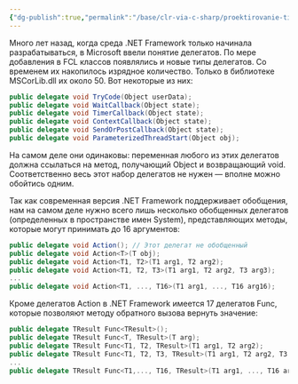 ```yaml
---
{"dg-publish":true,"permalink":"/base/clr-via-c-sharp/proektirovanie-tipov/obobshhennye-delegaty/"}
---
```



Много лет назад, когда среда .NET Framework только начинала разрабатываться, в Microsoft ввели понятие делегатов. По мере добавления в FCL классов появлялись и новые типы делегатов. Со временем их накопилось изрядное количество. Только в библиотеке MSCorLib.dll их около 50. 
Вот некоторые из них: 
```csharp
public delegate void TryCode(Object userData); 
public delegate void WaitCallback(Object state); 
public delegate void TimerCallback(Object state); 
public delegate void ContextCallback(Object state); 
public delegate void SendOrPostCallback(Object state);
public delegate void ParameterizedThreadStart(Object obj);
```

На самом деле они одинаковы: переменная любого из этих делегатов должна ссылаться на метод, получающий Object и возвращающий void. Соответственно весь этот набор делегатов не нужен — вполне можно обойтись одним.

Так как современная версия .NET Framework поддерживает обобщения, нам на самом деле нужно всего лишь несколько обобщенных делегатов (определенных в пространстве имен System), представляющих методы, которые могут принимать до 16 аргументов:

```csharp
public delegate void Action(); // Этот делегат не обобщенный
public delegate void Action<T>(T obj);
public delegate void Action<T1, T2>(T1 arg1, T2 arg2);
public delegate void Action<T1, T2, T3>(T1 arg1, T2 arg2, T3 arg3);
...
public delegate void Action<T1, ..., T16>(T1 arg1, ..., T16 arg16);
```

Кроме делегатов Action в .NET Framework имеется 17 делегатов Func, которые позволяют методу обратного вызова вернуть значение:
```csharp
public delegate TResult Func<TResult>();
public delegate TResult Func<T, TResult>(T arg);
public delegate TResult Func<T1, T2, TResult>(T1 arg1, T2 arg2);
public delegate TResult Func<T1, T2, T3, TResult>(T1 arg1, T2 arg2, T3 arg3);
...
public delegate TResult Func<T1,..., T16, TResult>(T1 arg1, ..., T16 arg16);
```